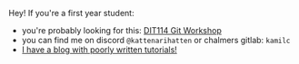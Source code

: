 Hey! If you're a first year student:
- you're probably looking for this: [DIT114 Git Workshop](https://kmchm.github.io/intro-to-git/)
- you can find me on discord `@kattenarihatten` or chalmers gitlab: `kamilc`
- [I have a blog with poorly written tutorials!](https://kmchm.github.io)

<!---
kmchm/kmchm is a ✨ special ✨ repository because its `README.md` (this file) appears on your GitHub profile.
You can click the Preview link to take a look at your changes.
--->
